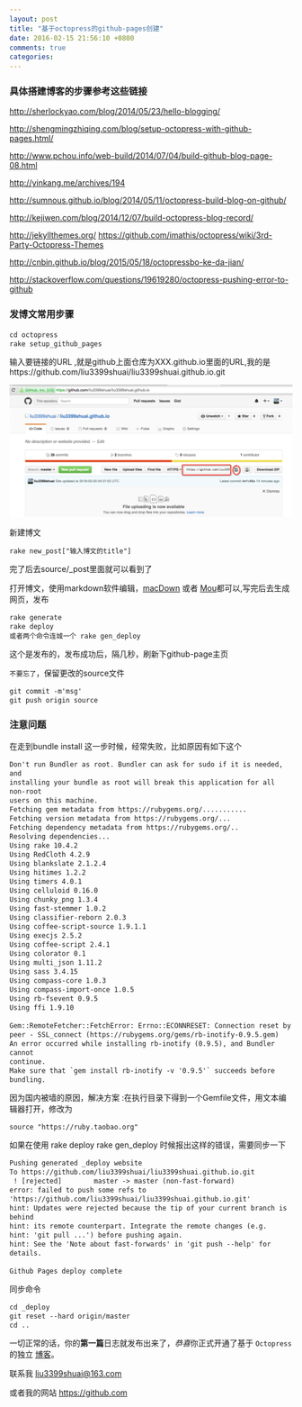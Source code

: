 ```yaml
---
layout: post
title: "基于octopress的github-pages创建"
date: 2016-02-15 21:56:10 +0800
comments: true
categories: 
---
```


### 具体搭建博客的步骤参考这些链接

http://sherlockyao.com/blog/2014/05/23/hello-blogging/

http://shengmingzhiqing.com/blog/setup-octopress-with-github-pages.html/

http://www.pchou.info/web-build/2014/07/04/build-github-blog-page-08.html

http://yinkang.me/archives/194

http://sumnous.github.io/blog/2014/05/11/octopress-build-blog-on-github/

http://kejiwen.com/blog/2014/12/07/build-octopress-blog-record/

http://jekyllthemes.org/
https://github.com/imathis/octopress/wiki/3rd-Party-Octopress-Themes

http://cnbin.github.io/blog/2015/05/18/octopressbo-ke-da-jian/

http://stackoverflow.com/questions/19619280/octopress-pushing-error-to-github

### 发博文常用步骤

```
cd octopress
rake setup_github_pages
```
输入要链接的URL ,就是github上面仓库为XXX.github.io里面的URL,我的是https://github.com/liu3399shuai/liu3399shuai.github.io.git

![](/images/github_url.png)

新建博文

```
rake new_post["输入博文的title"]
```
完了后去source/_post里面就可以看到了

打开博文，使用markdown软件编辑，[macDown](http://macdown.uranusjr.com/) 或者 [Mou](http://25.io/mou/)都可以,写完后去生成网页，发布

```
rake generate
rake deploy
或者两个命令连城一个 rake gen_deploy
```
这个是发布的，发布成功后，隔几秒，刷新下github-page主页

`不要忘了`，保留更改的source文件

```
git commit -m'msg'
git push origin source
```

### 注意问题

在走到bundle install 这一步时候，经常失败，比如原因有如下这个

```
Don't run Bundler as root. Bundler can ask for sudo if it is needed, and
installing your bundle as root will break this application for all non-root
users on this machine.
Fetching gem metadata from https://rubygems.org/...........
Fetching version metadata from https://rubygems.org/...
Fetching dependency metadata from https://rubygems.org/..
Resolving dependencies...
Using rake 10.4.2
Using RedCloth 4.2.9
Using blankslate 2.1.2.4
Using hitimes 1.2.2
Using timers 4.0.1
Using celluloid 0.16.0
Using chunky_png 1.3.4
Using fast-stemmer 1.0.2
Using classifier-reborn 2.0.3
Using coffee-script-source 1.9.1.1
Using execjs 2.5.2
Using coffee-script 2.4.1
Using colorator 0.1
Using multi_json 1.11.2
Using sass 3.4.15
Using compass-core 1.0.3
Using compass-import-once 1.0.5
Using rb-fsevent 0.9.5
Using ffi 1.9.10

Gem::RemoteFetcher::FetchError: Errno::ECONNRESET: Connection reset by peer - SSL_connect (https://rubygems.org/gems/rb-inotify-0.9.5.gem)
An error occurred while installing rb-inotify (0.9.5), and Bundler cannot
continue.
Make sure that `gem install rb-inotify -v '0.9.5'` succeeds before bundling.
```

因为国内被墙的原因，解决方案 :在执行目录下得到一个Gemfile文件，用文本编辑器打开，修改为
```
source "https://ruby.taobao.org"
```

如果在使用 rake deploy rake gen_deploy 时候报出这样的错误，需要同步一下

```
Pushing generated _deploy website
To https://github.com/liu3399shuai/liu3399shuai.github.io.git
 ! [rejected]        master -> master (non-fast-forward)
error: failed to push some refs to 'https://github.com/liu3399shuai/liu3399shuai.github.io.git'
hint: Updates were rejected because the tip of your current branch is behind
hint: its remote counterpart. Integrate the remote changes (e.g.
hint: 'git pull ...') before pushing again.
hint: See the 'Note about fast-forwards' in 'git push --help' for details.

Github Pages deploy complete
```

同步命令

```
cd _deploy
git reset --hard origin/master
cd ..
```

一切正常的话，你的**第一篇**日志就发布出来了，*恭喜*你正式开通了基于 `Octopress` 的独立 [博客](https://github.com)。

联系我 <liu3399shuai@163.com>

或者我的网站 <https://github.com>